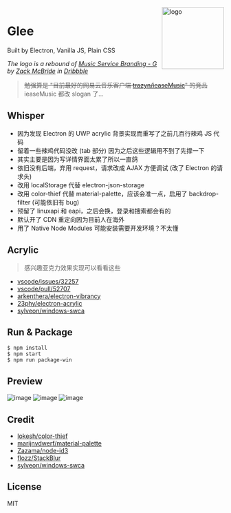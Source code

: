 <img src="resource/dock.png" alt="logo" width="144" height="144" align="right" />


# Glee
Built by Electron, Vanilla JS, Plain CSS

*The logo is a rebound of [Music Service Branding - G](https://dribbble.com/shots/1203920-Music-Service-Branding-G) by [Zack McBride](https://dribbble.com/zMcBride) in [Dribbble](https://dribbble.com/)*

> ~~勉强算是 "目前最好的网易云音乐客户端 [trazyn/ieaseMusic](https://github.com/trazyn/ieaseMusic)" 的竞品~~ ieaseMusic 都改 slogan 了...

## Whisper
- 因为发现 Electron 的 UWP acrylic 背景实现而重写了之前几百行辣鸡 JS 代码
- 留着一些辣鸡代码没改 (tab 部分) 因为之后这些逻辑用不到了先撑一下
- 其实主要是因为写详情界面太累了所以一直鸽
- 依旧没有后端，弃用 request，请求改成 AJAX 方便调试 (改了 Electron 的请求头)
- 改用 localStorage 代替 electron-json-storage
- 改用 color-thief 代替 material-palette，应该会准一点，启用了 backdrop-filter (可能依旧有 bug)
- 预留了 linuxapi 和 eapi，之后会换，登录和搜索都会有的
- 默认开了 CDN 重定向因为目前人在海外
- 用了 Native Node Modules 可能安装需要开发环境？不太懂

## Acrylic
> 感兴趣亚克力效果实现可以看看这些
- [vscode/issues/32257](https://github.com/Microsoft/vscode/issues/32257)
- [vscode/pull/52707](https://github.com/Microsoft/vscode/pull/52707)
- [arkenthera/electron-vibrancy](https://github.com/arkenthera/electron-vibrancy)
- [23phy/electron-acrylic](https://github.com/23phy/electron-acrylic)
- [sylveon/windows-swca](https://github.com/sylveon/windows-swca)

## Run & Package
```
$ npm install
$ npm start
$ npm run package-win
```

## Preview
![image](https://user-images.githubusercontent.com/26399680/63419786-ff7ae400-c437-11e9-9eb0-59cc80ab78bd.png)
![image](https://user-images.githubusercontent.com/26399680/50385326-d79f7900-070e-11e9-95da-0d5a905e4979.png)
![image](https://user-images.githubusercontent.com/26399680/63419659-c5a9dd80-c437-11e9-87e4-b9f300271561.png)

## Credit
- [lokesh/color-thief](https://github.com/lokesh/color-thief)
- [marijnvdwerf/material-palette](https://github.com/marijnvdwerf/material-palette)
- [Zazama/node-id3](https://github.com/Zazama/node-id3)
- [flozz/StackBlur](https://github.com/flozz/StackBlur)
- [sylveon/windows-swca](https://github.com/sylveon/windows-swca)

## License
MIT

